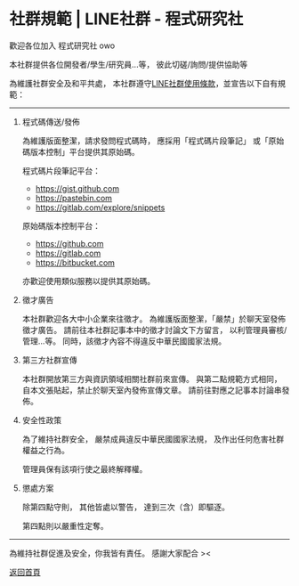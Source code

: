 # 社群規範 | LINE社群 - 程式研究社

歡迎各位加入 程式研究社 owo

本社群提供各位開發者/學生/研究員...等，
彼此切磋/詢問/提供協助等

為維護社群安全及和平共處，
本社群遵守[LINE社群使用條款](http://official-blog.line.me/tw/archives/82859412.html)，並宣告以下自有規範：

***

1. 程式碼傳送/發佈

    為維護版面整潔，請求發問程式碼時，
    應採用「程式碼片段筆記」
    或「原始碼版本控制」平台提供其原始碼。

    程式碼片段筆記平台：
    - <https://gist.github.com>
    - <https://pastebin.com>
    - <https://gitlab.com/explore/snippets>

    原始碼版本控制平台：
    - <https://github.com>
    - <https://gitlab.com>
    - <https://bitbucket.com>

    亦歡迎使用類似服務以提供其原始碼。

2. 徵才廣告

    本社群歡迎各大中小企業來往徵才。
    為維護版面整潔，「嚴禁」於聊天室發佈徵才廣告。
    請前往本社群記事本中的徵才討論文下方留言，
    以利管理員審核/管理...等。
    同時，該徵才內容不得違反中華民國國家法規。

3. 第三方社群宣傳

    本社群開放第三方與資訊領域相關社群前來宣傳。
    與第二點規範方式相同，
    自本文張貼起，禁止於聊天室內發佈宣傳文章。
    請前往對應之記事本討論串發佈。

4. 安全性政策

    為了維持社群安全，
    嚴禁成員違反中華民國國家法規，
    及作出任何危害社群權益之行為。

    管理員保有該項行使之最終解釋權。

5. 懲處方案

    除第四點守則，
    其他皆處以警告，
    達到三次（含）即驅逐。

    第四點則以嚴重性定奪。

***

為維持社群促進及安全，你我皆有責任。
感謝大家配合 ><

[返回首頁](README.md)
